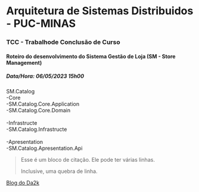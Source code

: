 # Arquitetura de Sistemas Distribuidos - PUC-MINAS

### TCC - Trabalhode Conclusão de Curso

#### Roteiro do desenvolvimento do Sistema Gestão de Loja (SM - Store Management)

##### Data/Hora: 06/05/2023 15h00

SM.Catalog
<br/>-Core
<br/> -SM.Catalog.Core.Application
<br/> -SM.Catalog.Core.Domain
<br/>
<br/>-Infrastructe
<br/> -SM.Catalog.Infrastructe
<br/>
<br/>-Apresentation
<br/> -SM.Catalog.Apresentation.Api

<blockquote>
  <p>
    Esse é um bloco de citação.
    Ele pode ter várias linhas.
  </p>
  <p>Inclusive, uma quebra de linha.</p>
</blockquote>

[Blog do Da2k](https://blog.da2k.com.br)
